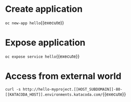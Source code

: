 

# Create application 

``oc new-app hello``{{execute}}

# Expose application 

``oc expose service hello``{{execute}}

# Access from external world

``curl -s http://hello-myproject.[[HOST_SUBDOMAIN]]-80-[[KATACODA_HOST]].environments.katacoda.com/``{{execute}}